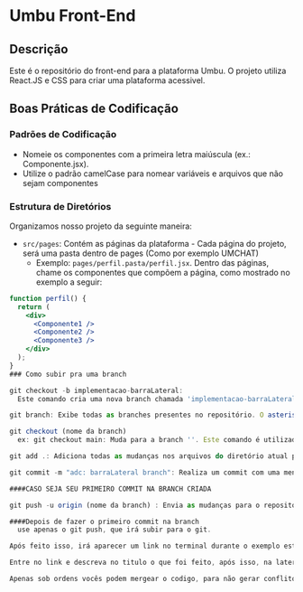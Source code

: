 # Umbu Front-End

## Descrição
Este é o repositório do front-end para a plataforma Umbu. O projeto utiliza React.JS e CSS para criar uma plataforma acessivel.
## Boas Práticas de Codificação

### Padrões de Codificação
- Nomeie os componentes com a primeira letra maiúscula (ex.: Componente.jsx).
- Utilize o padrão camelCase para nomear variáveis e arquivos que não sejam componentes

### Estrutura de Diretórios
Organizamos nosso projeto da seguinte maneira:
- `src/pages`: Contém as páginas da plataforma - Cada página do projeto, será uma pasta dentro de pages (Como por exemplo UMCHAT)
  - Exemplo: `pages/perfil.pasta/perfil.jsx`.
Dentro das páginas, chame os componentes que compõem a página, como mostrado no exemplo a seguir:

```jsx
function perfil() {
  return (
    <div>
      <Componente1 />
      <Componente2 />
      <Componente3 />
    </div>
  );
}
### Como subir pra uma branch

git checkout -b implementacao-barraLateral: 
  Este comando cria uma nova branch chamada 'implementacao-barraLateral' e muda para ela. Uma branch no Git é uma ramificação independente do código, permitindo o desenvolvimento separado de diferentes recursos ou correções de bugs.

git branch: Exibe todas as branches presentes no repositório. O asterisco (*) indica a branch atual, que agora é 'implementacao-barraLateral'.

git checkout (nome da branch) 
  ex: git checkout main: Muda para a branch ''. Este comando é utilizado para alternar entre branches.

git add .: Adiciona todas as mudanças nos arquivos do diretório atual para a área de preparação (staging area). Essas mudanças serão incluídas no próximo commit.

git commit -m "adc: barraLateral branch": Realiza um commit com uma mensagem explicativa. O -m é utilizado para incluir a mensagem de commit diretamente na linha de comando. 

####CASO SEJA SEU PRIMEIRO COMMIT NA BRANCH CRIADA

git push -u origin (nome da branch) : Envia as mudanças para o repositório remoto (no GitHub, no caso) na branch. O -u é usado para configurar a branch remota como a branch upstream, o que facilita futuros pushes e pulls desta branch.  

####Depois de fazer o primeiro commit na branch
  use apenas o git push, que irá subir para o git.

Após feito isso, irá aparecer um link no terminal durante o exemplo este apareceu (https://github.com/sejaumbu/umbu-front-end/pull/new/implementacao-barraLateral) 

Entre no link e descreva no titulo o que foi feito, após isso, na lateral direita irá aparecer a request, você deve selecionar alguem para revisar seu codigo antes de mergear.

Apenas sob ordens vocês podem mergear o codigo, para não gerar conflitos no repositorio.